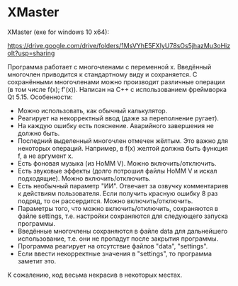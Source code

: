 # XMaster
XMaster (exe for windows 10 x64):

https://drive.google.com/drive/folders/1MsVYhE5FXIyU78sOs5jhazMu3oHizoIt?usp=sharing

Программа работает с многочленами с переменной x.  Введённый многочлен приводится к стандартному виду и сохраняется. С сохранёнными многочленами можно производит различные операции (в том числе f(x); f'(x)).
Написан на C++ с использованием фреймворка Qt 5.15.
Особенности:
- Можно использовать, как обычный калькулятор.
- Реагирует на некорректный ввод (даже за переполнение ругает).
- На каждую ошибку есть пояснение. Аварийного завершения не должно быть.
- Последний выделенный многочлен отмечен жёлтым. Это важно для некоторых операций. Например, в f(x) желтой должна быть функция f, а не аргумент x.
- Есть фоновая музыка (из HoMM V). Можно включить/отключить.
- Есть звуковые эффекты (долго потрошил файлы HoMM V и искал подходящие). Можно включить/отключить.
- Есть необычный параметр "ИИ". Отвечает за озвучку комментариев к действиям пользователя. Если получить красную ошибку 8 раз подряд, то он рассердится. Можно включить/отключить.
- Параметры того, что можно включить/отключить, сохраняются в файле settings, т.е. настройки сохраняются для следующего запуска программы.
- Введённые многочлены сохраняются в файле data для дальнейшего использование, т.е. они не пропадут после закрытия программы.
- Программа реагирует на отсутствие файлов "data", "settings".
- Если ввести некорректные значения в "settings", то программа заметит это.

К сожалению, код весьма некрасив в некоторых местах.
